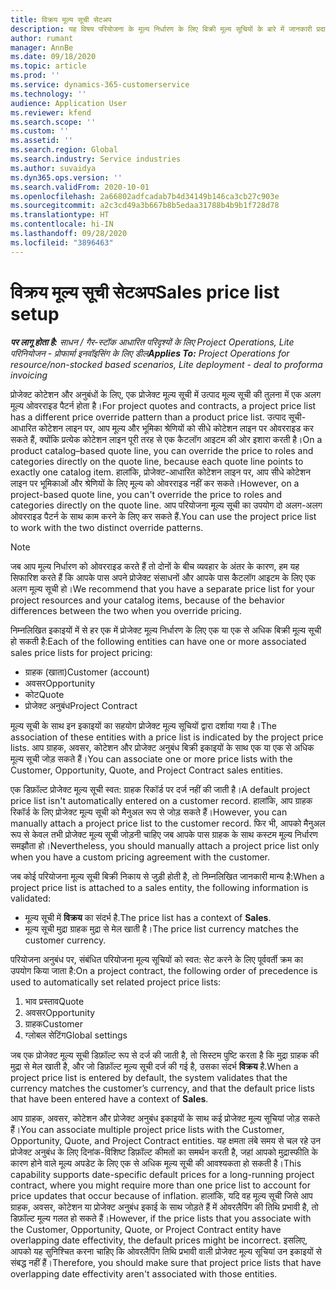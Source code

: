 ```yaml
---
title: विक्रय मूल्य सूची सेटअप
description: यह विषय परियोजना के मूल्य निर्धारण के लिए बिक्री मूल्य सूचियों के बारे में जानकारी प्रदान करता है.
author: rumant
manager: AnnBe
ms.date: 09/18/2020
ms.topic: article
ms.prod: ''
ms.service: dynamics-365-customerservice
ms.technology: ''
audience: Application User
ms.reviewer: kfend
ms.search.scope: ''
ms.custom: ''
ms.assetid: ''
ms.search.region: Global
ms.search.industry: Service industries
ms.author: suvaidya
ms.dyn365.ops.version: ''
ms.search.validFrom: 2020-10-01
ms.openlocfilehash: 2a66802adfcadab7b4d34149b146ca3cb27c903e
ms.sourcegitcommit: a2c3cd49a3b667b8b5edaa31788b4b9b1f728d78
ms.translationtype: HT
ms.contentlocale: hi-IN
ms.lasthandoff: 09/28/2020
ms.locfileid: "3896463"
---
```

# <a name="sales-price-list-setup"></a><span data-ttu-id="1f8bc-103">विक्रय मूल्य सूची सेटअप</span><span class="sxs-lookup"><span data-stu-id="1f8bc-103">Sales price list setup</span></span>

<span data-ttu-id="1f8bc-104">_**पर लागू होता है:** साधन / गैर-स्टॉक आधारित परिदृश्यों के लिए Project Operations, Lite परिनियोजन - प्रोफार्मा इनवॉइसिंग के लिए डील_</span><span class="sxs-lookup"><span data-stu-id="1f8bc-104">_**Applies To:** Project Operations for resource/non-stocked based scenarios, Lite deployment - deal to proforma invoicing_</span></span>

<span data-ttu-id="1f8bc-105">प्रोजेक्ट कोटेशन और अनुबंधों के लिए, एक प्रोजेक्ट मूल्य सूची में उत्पाद मूल्य सूची की तुलना में एक अलग मूल्य ओवरराइड पैटर्न होता है।</span><span class="sxs-lookup"><span data-stu-id="1f8bc-105">For project quotes and contracts, a project price list has a different price override pattern than a product price list.</span></span> <span data-ttu-id="1f8bc-106">उत्पाद सूची-आधारित कोटेशन लाइन पर, आप मूल्य और भूमिका श्रेणियों को सीधे कोटेशन लाइन पर ओवरराइड कर सकते हैं, क्योंकि प्रत्येक कोटेशन लाइन पूरी तरह से एक कैटलॉग आइटम की ओर इशारा करती है।</span><span class="sxs-lookup"><span data-stu-id="1f8bc-106">On a product catalog–based quote line, you can override the price to roles and categories directly on the quote line, because each quote line points to exactly one catalog item.</span></span> <span data-ttu-id="1f8bc-107">हालांकि, प्रोजेक्ट-आधारित कोटेशन लाइन पर, आप सीधे कोटेशन लाइन पर भूमिकाओं और श्रेणियों के लिए मूल्य को ओवरराइड नहीं कर सकते।</span><span class="sxs-lookup"><span data-stu-id="1f8bc-107">However, on a project-based quote line, you can't override the price to roles and categories directly on the quote line.</span></span> <span data-ttu-id="1f8bc-108">आप परियोजना मूल्य सूची का उपयोग दो अलग-अलग ओवरराइड पैटर्न के साथ काम करने के लिए कर सकते हैं.</span><span class="sxs-lookup"><span data-stu-id="1f8bc-108">You can use the project price list to work with the two distinct override patterns.</span></span>

> [!NOTE]
> <span data-ttu-id="1f8bc-109">जब आप मूल्य निर्धारण को ओवरराइड करते हैं तो दोनों के बीच व्यवहार के अंतर के कारण, हम यह सिफारिश करते हैं कि आपके पास अपने प्रोजेक्ट संसाधनों और आपके पास कैटलॉग आइटम के लिए एक अलग मूल्य सूची हो।</span><span class="sxs-lookup"><span data-stu-id="1f8bc-109">We recommend that you have a separate price list for your project resources and your catalog items, because of the behavior differences between the two when you override pricing.</span></span>

<span data-ttu-id="1f8bc-110">निम्नलिखित इकाइयों में से हर एक में प्रोजेक्ट मूल्य निर्धारण के लिए एक या एक से अधिक बिक्री मूल्य सूची हो सकती है:</span><span class="sxs-lookup"><span data-stu-id="1f8bc-110">Each of the following entities can have one or more associated sales price lists for project pricing:</span></span>

- <span data-ttu-id="1f8bc-111">ग्राहक (खाता)</span><span class="sxs-lookup"><span data-stu-id="1f8bc-111">Customer (account)</span></span> 
- <span data-ttu-id="1f8bc-112">अवसर</span><span class="sxs-lookup"><span data-stu-id="1f8bc-112">Opportunity</span></span> 
- <span data-ttu-id="1f8bc-113">कोट</span><span class="sxs-lookup"><span data-stu-id="1f8bc-113">Quote</span></span> 
- <span data-ttu-id="1f8bc-114">प्रोजेक्ट अनुबंध</span><span class="sxs-lookup"><span data-stu-id="1f8bc-114">Project Contract</span></span>

<span data-ttu-id="1f8bc-115">मूल्य सूची के साथ इन इकाइयों का सहयोग प्रोजेक्ट मूल्य सूचियों द्वारा दर्शाया गया है।</span><span class="sxs-lookup"><span data-stu-id="1f8bc-115">The association of these entities with a price list is indicated by the project price lists.</span></span> <span data-ttu-id="1f8bc-116">आप ग्राहक, अवसर, कोटेशन और प्रोजेक्ट अनुबंध बिक्री इकाइयों के साथ एक या एक से अधिक मूल्य सूची जोड़ सकते हैं।</span><span class="sxs-lookup"><span data-stu-id="1f8bc-116">You can associate one or more price lists with the Customer, Opportunity, Quote, and Project Contract sales entities.</span></span>

<span data-ttu-id="1f8bc-117">एक डिफ़ॉल्ट प्रोजेक्ट मूल्य सूची स्वत: ग्राहक रिकॉर्ड पर दर्ज नहीं की जाती है।</span><span class="sxs-lookup"><span data-stu-id="1f8bc-117">A default project price list isn't automatically entered on a customer record.</span></span> <span data-ttu-id="1f8bc-118">हालांकि, आप ग्राहक रिकॉर्ड के लिए प्रोजेक्ट मूल्य सूची को मैनुअल रूप से जोड़ सकते हैं।</span><span class="sxs-lookup"><span data-stu-id="1f8bc-118">However, you can manually attach a project price list to the customer record.</span></span> <span data-ttu-id="1f8bc-119">फिर भी, आपको मैनुअल रूप से केवल तभी प्रोजेक्ट मूल्य सूची जोड़नी चाहिए जब आपके पास ग्राहक के साथ कस्टम मूल्य निर्धारण समझौता हो।</span><span class="sxs-lookup"><span data-stu-id="1f8bc-119">Nevertheless, you should manually attach a project price list only when you have a custom pricing agreement with the customer.</span></span> 

<span data-ttu-id="1f8bc-120">जब कोई परियोजना मूल्य सूची बिक्री निकाय से जुड़ी होती है, तो निम्नलिखित जानकारी मान्य है:</span><span class="sxs-lookup"><span data-stu-id="1f8bc-120">When a project price list is attached to a sales entity, the following information is validated:</span></span>

- <span data-ttu-id="1f8bc-121">मूल्य सूची में **विक्रय** का संदर्भ है.</span><span class="sxs-lookup"><span data-stu-id="1f8bc-121">The price list has a context of **Sales**.</span></span> 
- <span data-ttu-id="1f8bc-122">मूल्य सूची मुद्रा ग्राहक मुद्रा से मेल खाती है।</span><span class="sxs-lookup"><span data-stu-id="1f8bc-122">The price list currency matches the customer currency.</span></span> 

<span data-ttu-id="1f8bc-123">परियोजना अनुबंध पर, संबंधित परियोजना मूल्य सूचियों को स्वत: सेट करने के लिए पूर्ववर्ती क्रम का उपयोग किया जाता है:</span><span class="sxs-lookup"><span data-stu-id="1f8bc-123">On a project contract, the following order of precedence is used to automatically set related project price lists:</span></span>

1. <span data-ttu-id="1f8bc-124">भाव प्रस्ताव</span><span class="sxs-lookup"><span data-stu-id="1f8bc-124">Quote</span></span>
2. <span data-ttu-id="1f8bc-125">अवसर</span><span class="sxs-lookup"><span data-stu-id="1f8bc-125">Opportunity</span></span>
3. <span data-ttu-id="1f8bc-126">ग्राहक</span><span class="sxs-lookup"><span data-stu-id="1f8bc-126">Customer</span></span> 
4. <span data-ttu-id="1f8bc-127">ग्लोबल सेटिंग</span><span class="sxs-lookup"><span data-stu-id="1f8bc-127">Global settings</span></span> 

<span data-ttu-id="1f8bc-128">जब एक प्रोजेक्ट मूल्य सूची डिफ़ॉल्ट रूप से दर्ज की जाती है, तो सिस्टम पुष्टि करता है कि मुद्रा ग्राहक की मुद्रा से मेल खाती है, और जो डिफ़ॉल्ट मूल्य सूची दर्ज की गई है, उसका संदर्भ **विक्रय** है.</span><span class="sxs-lookup"><span data-stu-id="1f8bc-128">When a project price list is entered by default, the system validates that the currency matches the customer’s currency, and that the default price lists that have been entered have a context of **Sales**.</span></span>

<span data-ttu-id="1f8bc-129">आप ग्राहक, अवसर, कोटेशन और प्रोजेक्ट अनुबंध इकाइयों के साथ कई प्रोजेक्ट मूल्य सूचियां जोड़ सकते हैं।</span><span class="sxs-lookup"><span data-stu-id="1f8bc-129">You can associate multiple project price lists with the Customer, Opportunity, Quote, and Project Contract entities.</span></span> <span data-ttu-id="1f8bc-130">यह क्षमता लंबे समय से चल रहे उन प्रोजेक्ट अनुबंध के लिए दिनांक-विशिष्ट डिफ़ॉल्ट कीमतों का समर्थन करती है, जहां आपको मुद्रास्फीति के कारण होने वाले मूल्य अपडेट के लिए एक से अधिक मूल्य सूची की आवश्यकता हो सकती है।</span><span class="sxs-lookup"><span data-stu-id="1f8bc-130">This capability supports date-specific default prices for a long-running project contract, where you might require more than one price list to account for price updates that occur because of inflation.</span></span> <span data-ttu-id="1f8bc-131">हालांकि, यदि वह मूल्य सूची जिसे आप ग्राहक, अवसर, कोटेशन या प्रोजेक्ट अनुबंध इकाई के साथ जोड़ते हैं में ओवरलैपिंग की तिथि प्रभावी है, तो डिफ़ॉल्ट मूल्य गलत हो सकते हैं।</span><span class="sxs-lookup"><span data-stu-id="1f8bc-131">However, if the price lists that you associate with the Customer, Opportunity, Quote, or Project Contract entity have overlapping date effectivity, the default prices might be incorrect.</span></span> <span data-ttu-id="1f8bc-132">इसलिए, आपको यह सुनिश्चित करना चाहिए कि ओवरलैपिंग तिथि प्रभावी वाली प्रोजेक्ट मूल्य सूचियां उन इकाइयों से संबद्ध नहीं हैं।</span><span class="sxs-lookup"><span data-stu-id="1f8bc-132">Therefore, you should make sure that project price lists that have overlapping date effectivity aren't associated with those entities.</span></span>
